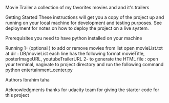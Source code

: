 Movie Trailer
a collection of my favorites movies and and it's trailers

Getting Started
These instructions will get you a copy of the project up and running on your local machine for development and testing purposes. See deployment for notes on how to deploy the project on a live system.

Prerequisites
you need to have python installed on your machine


Running
1- (optional ) to add or remove movies from list
  open movieList.txt at dir : DB/movieList
  each line has the following format
  movieTitle, posterImageURL, youtubeTrailerURL
2- to generate the HTML file :
  open your terminal, nagivate to project directory and run the following command
  python entertainment_center.py

Authors
Ibrahim taha

Acknowledgments
thanks for udacity team for giving the starter code for this project
